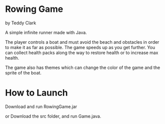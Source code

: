 # Rowing Game
by Teddy Clark

A simple infinite runner made with Java.

The player controls a boat and must avoid the beach and obstacles in order to make it as far as possible. The game speeds up as you get further. You can collect health packs along the way to restore health or to increase max health.

The game also has themes which can change the color of the game and the sprite of the boat.

# How to Launch
Download and run RowingGame.jar

or 
Download the src folder, and run Game.java.


